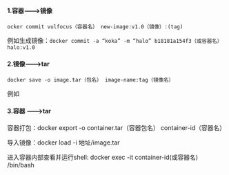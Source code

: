 #### 1.容器--->镜像
```docker
ocker commit vulfocus（容器名） new-image:v1.0（镜像）:(tag)
```

例如生成镜像：`docker commit -a “koka” -m “halo” b18181a154f3（或容器名） halo:v1.0`

#### 2.镜像--->tar
```docker
docker save -o image.tar（包名） image-name:tag（镜像名）
```
例如
#### 3.容器 --->tar


容器打包：docker export -o container.tar（容器包名） container-id（容器名）

导入镜像：docker load -i 地址/image.tar

进入容器内部查看并运行shell: docker exec -it container-id(或容器名) /bin/bash
